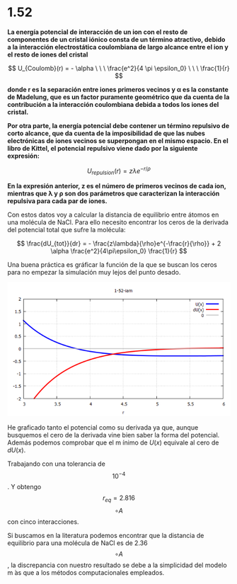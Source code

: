 # 1.52
**La energía potencial de interacción de un ion con el resto de componentes de un cristal iónico consta de un término atractivo, debido a la interacción electrostática coulombiana de largo alcance entre el ion y el resto de iones del cristal**

$$ U_{Coulomb}(r) = - \alpha  \ \ \ \frac{e^2}{4 \pi \epsilon_0} \ \ \ \frac{1}{r} $$

**donde r es la separación entre iones primeros vecinos y α es la constante de Madelung, que es un factor puramente geométrico que da cuenta de la contribución a la interacción coulombiana debida a todos los iones del cristal.**

**Por otra parte, la energía potencial debe contener un término repulsivo de corto alcance, que da cuenta de la imposibilidad de que las nubes electrónicas de iones vecinos se superpongan en el mismo espacio. En el libro de Kittel, el potencial repulsivo viene dado por la siguiente expresión:**

$$ U_{repulsion} (r) = z \lambda e^{-r/\rho} $$

**En la expresión anterior, z es el número de primeros vecinos de cada ion, mientras que λ y ρ son dos parámetros que caracterizan la interacción repulsiva para cada par de iones.**

Con estos datos voy a calcular la distancia de equilibrio entre átomos en una molécula de NaCl. Para ello necesito encontrar los ceros de la derivada del potencial total que sufre la molécula:

$$ \frac{dU_{tot}}{dr} = - \frac{z\lambda}{\rho}e^{-\frac{r}{\rho}} + 2 \alpha \frac{e^2}{4\pi\epsilon_0} \frac{1}{r} $$

Una buena práctica es gráficar la función de la que se buscan los ceros para no empezar la simulación muy lejos del punto desado. 

![alt text][logo]

[logo]:https://github.com/Olinty-3/Computational-physic/blob/main/1-52-iam/1-52-iam.png

He graficado tanto el potencial como su derivada ya que, aunque busquemos el cero de la derivada vine bien saber la forma del potencial. Además podemos comprobar que el m ínimo de $U(x)$ equivale al cero de $dU(x)$.

Trabajando con una tolerancia de $$ 10^{-4}$$. Y obtengo $$ r_{eq} = 2.816 $$ $$ \circ{A} $$ con cinco interacciones. 

Si buscamos en la literatura podemos encontrar que la distancia de equilibrio para una molécula de NaCl es de 2.36 $$ \circ{A} $$,  la discrepancia con nuestro resultado se debe a la simplicidad del modelo m ́as que a los métodos computacionales empleados.
